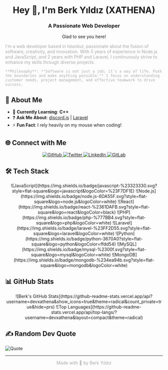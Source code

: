 <div align="center">
  <h1>Hey 👋, I'm Berk Yıldız (XATHENA)</h1>
  <h3>A Passionate Web Developer</h3>
  <p>Glad to see you here!</p>
</div>

<div style="color: darkgray;">
  <p>
    I'm a web developer based in Istanbul, passionate about the fusion of software, creativity, and innovation. With 5 years of experience in Node.js and JavaScript, and 2 years with PHP and Laravel, I continuously strive to enhance my skills through diverse projects.

    **Philosophy**: *"Software is not just a job; it's a way of life. Push the boundaries and make anything possible."* I focus on understanding customer needs, project management, and effective teamwork to drive success.
  </p>
</div>

## 💫 About Me
- 🌱 **Currently Learning**: **C++**
- ❓ **Ask Me About**: [discord.js](https://discordjs.dev) | [Laravel](https://laravel.com)
- ⚡ **Fun Fact**: I rely heavily on my mouse when coding!

## 🌐 Connect with Me
<div align="center">
  <a href="https://github.com/devxathena" target="_blank">
    <img src="https://img.shields.io/badge/github-%2324292e.svg?&style=for-the-badge&logo=github&logoColor=white" alt="GitHub"/>
  </a>
  <a href="https://twitter.com/xathenatw" target="_blank">
    <img src="https://img.shields.io/badge/twitter-%2300acee.svg?&style=for-the-badge&logo=twitter&logoColor=white" alt="Twitter"/>
  </a>
  <a href="https://linkedin.com/in/yildizbrk" target="_blank">
    <img src="https://img.shields.io/badge/linkedin-%231E77B5.svg?&style=for-the-badge&logo=linkedin&logoColor=white" alt="LinkedIn"/>
  </a>
  <a href="https://gitlab.com/devxathena" target="_blank">
    <img src="https://img.shields.io/badge/gitlab-330F63.svg?&style=for-the-badge&logo=gitlab&logoColor=white" alt="GitLab"/>
  </a>
</div>

## 🛠️ Tech Stack
<div align="center">
  ![JavaScript](https://img.shields.io/badge/javascript-%23323330.svg?style=flat-square&logo=javascript&logoColor=%23F7DF1E)
  ![Node.js](https://img.shields.io/badge/node.js-6DA55F.svg?style=flat-square&logo=node.js&logoColor=white)
  ![React](https://img.shields.io/badge/react-%2361DAFB.svg?style=flat-square&logo=react&logoColor=black)
  ![PHP](https://img.shields.io/badge/php-%777BB4.svg?style=flat-square&logo=php&logoColor=white)
  ![Laravel](https://img.shields.io/badge/laravel-%23FF2D55.svg?style=flat-square&logo=laravel&logoColor=white)
  ![Python](https://img.shields.io/badge/python-3670A0?style=flat-square&logo=python&logoColor=ffdd54)
  ![MySQL](https://img.shields.io/badge/mysql-%2300f.svg?style=flat-square&logo=mysql&logoColor=white)
  ![MongoDB](https://img.shields.io/badge/mongodb-%234ea94b.svg?style=flat-square&logo=mongodb&logoColor=white)
</div>

## 📊 GitHub Stats
<div align="center">
  ![Berk's GitHub Stats](https://github-readme-stats.vercel.app/api?username=devxathena&show_icons=true&theme=radical&count_private=true&hide=prs)
  ![Top Languages](https://github-readme-stats.vercel.app/api/top-langs/?username=devxathena&layout=compact&theme=radical)
</div>

## ✍️ Random Dev Quote
![Quote](https://quotes-github-readme.vercel.app/api?type=horizontal&theme=radical)

---

<div align="center" style="color: darkgrey;">
  <a href="https://github.com/devxathena" style="text-decoration:none; color: darkgrey;" target="_blank">Made with 💜 by Berk Yıldız</a>
</div>
